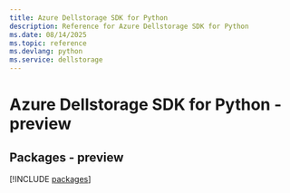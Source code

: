 ```yaml
---
title: Azure Dellstorage SDK for Python
description: Reference for Azure Dellstorage SDK for Python
ms.date: 08/14/2025
ms.topic: reference
ms.devlang: python
ms.service: dellstorage
---
```

# Azure Dellstorage SDK for Python - preview
## Packages - preview
[!INCLUDE [packages](dellstorage-index.md)]